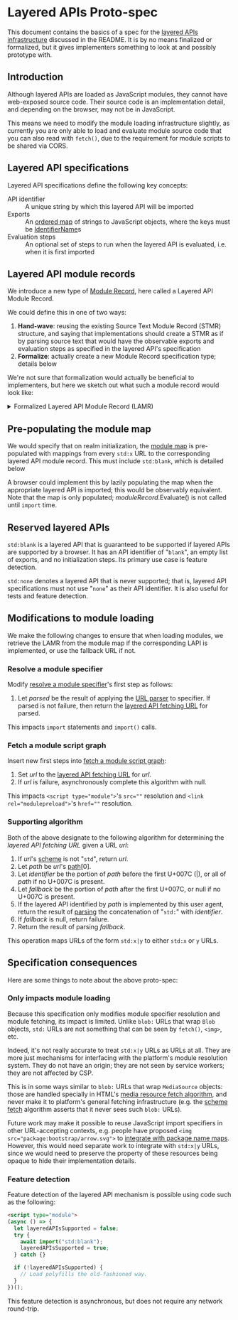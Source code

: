 # Layered APIs Proto-spec

This document contains the basics of a spec for the [layered APIs infrastructure](./README.md#part-1-the-infrastructure) discussed in the README. It is by no means finalized or formalized, but it gives implementers something to look at and possibly prototype with.

## Introduction

Although layered APIs are loaded as JavaScript modules, they cannot have web-exposed source code. Their source code is an implementation detail, and depending on the browser, may not be in JavaScript.

This means we need to modify the module loading infrastructure slightly, as currently you are only able to load and evaluate module source code that you can also read with `fetch()`, due to the requirement for module scripts to be shared via CORS.

## Layered API specifications

Layered API specifications define the following key concepts:

<dl>
  <dt id="api-identifier">API identifier
  <dd>A unique string by which this layered API will be imported

  <dt id="exports">Exports
  <dd>An <a href="https://infra.spec.whatwg.org/#ordered-map">ordered map</a> of strings to JavaScript objects, where the keys must be <a href="https://tc39.github.io/ecma262/#prod-IdentifierName">IdentifierName</a>s

  <dt id="evaluation-steps">Evaluation steps
  <dd>An optional set of steps to run when the layered API is evaluated, i.e. when it is first imported
</dl>

## Layered API module records

We introduce a new type of [Module Record](https://tc39.github.io/ecma262/#sec-abstract-module-records), here called a Layered API Module Record.

We could define this in one of two ways:

1. **Hand-wave**: reusing the existing Source Text Module Record (STMR) structure, and saying that implementations should create a STMR as if by parsing source text that would have the observable exports and evaluation steps as specified in the layered API's specification
2. **Formalize**: actually create a new Module Record specification type; details below

We're not sure that formalization would actually be beneficial to implementers, but here we sketch out what such a module record would look like:

<details>
<summary>Formalized Layered API Module Record (LAMR)</summary>

<dl>
  <dt>[[Realm]]
  <dd>Every Realm contains a full set of LAMRs

  <dt>[[Environment]]
  <dd>A synthetic Module Environment created and populated with bindings corresponding to the exports defined in the layered API's specification

  <dt>[[Namespace]]
  <dd>No special treatment needed; the ECMAScript specification machinery will lazily fill this in for us

  <dt>[[HostDefined]]
  <dd>Not used

  <dt>GetExportedNames(exportStarSet)
  <dd>Returns the list of exported names defined in the layered API's specification. (The <var>exportStarSet</var> can be ignored in our case, as layered APIs cannot participate in module cycles.)

  <dt>ResolveExport(exportName, resolveSet)
  <dd>Checks if <var>exportName</var> is present in the list of exported names defined in the layered API's specification; returns { [[Module]]: this LAMR, [[BindingName]]: <var>exportName</var> } if so, or null otherwise. (The <var>resolveSet</var> can be ignored since layered APIs cannot participate in module cycles.)

  <dt>Instantiate()
  <dd>Sets up [[Environment]] as described above

  <dt>Evaluate()
  <dd>Evaluates any setup code described in the layered API's specification
</dl>
</details>

## Pre-populating the module map

We would specify that on realm initialization, the [module map](https://html.spec.whatwg.org/multipage/webappapis.html#concept-settings-object-module-map) is pre-populated with mappings from every `std:x` URL to the corresponding layered API module record. This must include `std:blank`, which is detailed below

A browser could implement this by lazily populating the map when the appropriate layered API is imported; this would be observably equivalent. Note that the map is only populated; _moduleRecord_.Evaluate() is not called until `import` time.

## Reserved layered APIs

`std:blank` is a layered API that is guaranteed to be supported if layered APIs are supported by a browser. It has an API identifier of "`blank`", an empty list of exports, and no initialization steps. Its primary use case is feature detection.

`std:none` denotes a layered API that is never supported; that is, layered API specifications must not use "`none`" as their API identifier. It is also useful for tests and feature detection.

## Modifications to module loading

We make the following changes to ensure that when loading modules, we retrieve the LAMR from the module map if the corresponding LAPI is implemented, or use the fallback URL if not.

### Resolve a module specifier

Modify [resolve a module specifier](https://html.spec.whatwg.org/multipage/webappapis.html#resolve-a-module-specifier)'s first step as follows:

1. Let _parsed_ be the result of applying the [URL parser](https://url.spec.whatwg.org/#concept-url-parser) to specifier. If parsed is not failure, then return the [layered API fetching URL](#user-content-layered-api-fetching-url) for parsed.

This impacts `import` statements and `import()` calls.

### Fetch a module script graph

Insert new first steps into [fetch a module script graph](https://html.spec.whatwg.org/multipage/webappapis.html#fetch-a-module-script-tree):

1. Set _url_ to the [layered API fetching URL](#user-content-layered-api-fetching-url) for _url_.
1. If _url_ is failure, asynchronously complete this algorithm with null.

This impacts `<script type="module">`'s `src=""` resolution and `<link rel="modulepreload">`'s `href=""` resolution.

### Supporting algorithm

<p id="layered-api-fetching-url">Both of the above designate to the following algorithm for determining the <dfn>layered API fetching URL</dfn> given a URL <var>url</var>:

1. If _url_'s [scheme](https://url.spec.whatwg.org/#concept-url-scheme) is not "`std`", return _url_.
1. Let _path_ be _url_'s [path](https://url.spec.whatwg.org/#concept-url-path)[0].
1. Let _identifier_ be the portion of _path_ before the first U+007C (|), or all of _path_ if no U+007C is present.
1. Let _fallback_ be the portion of _path_ after the first U+007C, or null if no U+007C is present.
1. If the layered API identified by _path_ is implemented by this user agent, return the result of [parsing](https://url.spec.whatwg.org/#concept-url-parser) the concatenation of "`std:`" with _identifier_.
1. If _fallback_ is null, return failure.
1. Return the result of parsing _fallback_.

This operation maps URLs of the form `std:x|y` to either `std:x` or `y` URLs.

## Specification consequences

Here are some things to note about the above proto-spec:

### Only impacts module loading

Because this specification only modifies module specifier resolution and module fetching, its impact is limited. Unlike `blob:` URLs that wrap `Blob` objects, `std:` URLs are not something that can be seen by `fetch()`, `<img>`, etc.

Indeed, it's not really accurate to treat `std:x|y` URLs as URLs at all. They are more just mechanisms for interfacing with the platform's module resolution system. They do not have an origin; they are not seen by service workers; they are not affected by CSP.

This is in some ways similar to `blob:` URLs that wrap `MediaSource` objects: those are handled specially in HTML's [media resource fetch algorithm](https://html.spec.whatwg.org/#concept-media-load-resource), and never make it to platform's general fetching infrastructure (e.g. the [scheme fetch](https://fetch.spec.whatwg.org/#scheme-fetch) algorithm asserts that it never sees such `blob:` URLs).

Future work may make it possible to reuse JavaScript import specifiers in other URL-accepting contexts, e.g. people have proposed `<img src="package:bootstrap/arrow.svg">` to [integrate with package name maps](https://github.com/domenic/package-name-maps/issues/23). However, this would need separate work to integrate with `std:x|y` URLs, since we would need to preserve the property of these resources being opaque to hide their implementation details.

### Feature detection

Feature detection of the layered API mechanism is possible using code such as the following:

```html
<script type="module">
(async () => {
  let layeredAPIsSupported = false;
  try {
    await import("std:blank");
    layeredAPIsSupported = true;
  } catch {}

  if (!layeredAPIsSupported) {
    // Load polyfills the old-fashioned way.
  }
})();
```

This feature detection is asynchronous, but does not require any network round-trip.
